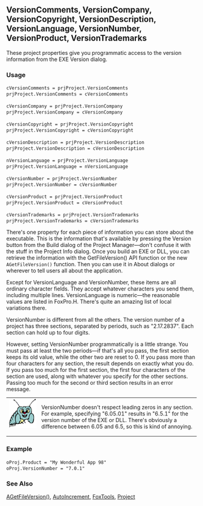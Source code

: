 ## VersionComments, VersionCompany, VersionCopyright,  VersionDescription, VersionLanguage, VersionNumber,  VersionProduct, VersionTrademarks

These project properties give you programmatic access to the version information from the EXE Version dialog. 

### Usage

```foxpro
cVersionComments = prjProject.VersionComments
prjProject.VersionComments = cVersionComments

cVersionCompany = prjProject.VersionCompany
prjProject.VersionCompany = cVersionCompany

cVersionCopyright = prjProject.VersionCopyright
prjProject.VersionCopyright = cVersionCopyright

cVersionDescription = prjProject.VersionDescription
prjProject.VersionDescription = cVersionDescription

nVersionLanguage = prjProject.VersionLanguage
prjProject.VersionLanguage = nVersionLanguage

cVersionNumber = prjProject.VersionNumber
prjProject.VersionNumber = cVersionNumber

cVersionProduct = prjProject.VersionProduct
prjProject.VersionProduct = cVersionProduct

cVersionTrademarks = prjProject.VersionTrademarks
prjProject.VersionTrademarks = cVersionTrademarks
```

There's one property for each piece of information you can store about the executable. This is the information that's available by pressing the Version button from the Build dialog of the Project Manager&mdash;don't confuse it with the stuff in the Project Info dialog. Once you build an EXE or DLL, you can retrieve the information with the GetFileVersion() API function or the new `AGetFileVersion()` function. Then you can use it in About dialogs or wherever to tell users all about the application.

Except for VersionLanguage and VersionNumber, these items are all ordinary character fields. They accept whatever characters you send them, including multiple lines. VersionLanguage is numeric&mdash;the reasonable values are listed in FoxPro.H. There's quite an amazing list of local variations there. 

VersionNumber is different from all the others. The version number of a project has three sections, separated by periods, such as "2.17.2837". Each section can hold up to four digits.

However, setting VersionNumber programmatically is a little strange. You must pass at least the two periods&mdash;if that's all you pass, the first section keeps its old value, while the other two are reset to 0. If you pass more than four characters for any section, the result depends on exactly what you do. If you pass too much for the first section, the first four characters of the section are used, along with whatever you specify for the other sections. Passing too much for the second or third section results in an error message.

<table>
<tr>
  <td width="17%" valign="top">
<img width="95" height="77" src="bug.gif">
  </td>
  <td width="83%">
  <p>VersionNumber doesn't respect leading zeros in any section. For example, specifying &quot;6.05.01&quot; results in &quot;6.5.1&quot; for the version number of the EXE or DLL. There's obviously a difference between 6.05 and 6.5, so this is kind of annoying. </p>
  </td>
 </tr>
</table>

### Example

```foxpro
oProj.Product = "My Wonderful App 98"
oProj.VersionNumber = "7.0.1"
```
### See Also

[AGetFileVersion()](s4g810.md), [AutoIncrement](s4g731.md), [FoxTools](s4g450.md), [Project](s4g730.md)